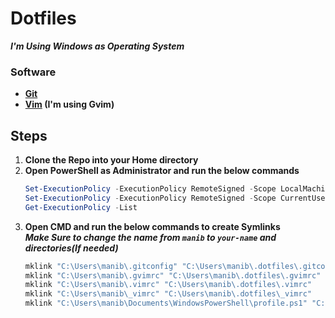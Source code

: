 # Dotfiles
**_I'm Using Windows as Operating System_**

### Software
- **[Git](https://git-scm.com/downloads)**
- **[Vim](https://www.vim.org/download.php) (I'm using Gvim)**

## Steps
1. **Clone the Repo into your Home directory**
2. **Open PowerShell  as Administrator and run the below commands**
    ``` ps1
    Set-ExecutionPolicy -ExecutionPolicy RemoteSigned -Scope LocalMachine
    Set-ExecutionPolicy -ExecutionPolicy RemoteSigned -Scope CurrentUser
    Get-ExecutionPolicy -List
    ```
3. **Open CMD and run the below commands to create Symlinks** <br/>
**_Make Sure to change the name from `manib` to `your-name` and directories(If needed)_**
    ``` ps1
    mklink "C:\Users\manib\.gitconfig" "C:\Users\manib\.dotfiles\.gitconfig"
    mklink "C:\Users\manib\.gvimrc" "C:\Users\manib\.dotfiles\.gvimrc"
    mklink "C:\Users\manib\.vimrc" "C:\Users\manib\.dotfiles\.vimrc"
    mklink "C:\Users\manib\_vimrc" "C:\Users\manib\.dotfiles\_vimrc"
    mklink "C:\Users\manib\Documents\WindowsPowerShell\profile.ps1" "C:\Users\manib\.dotfiles\profile.ps1"
    ```